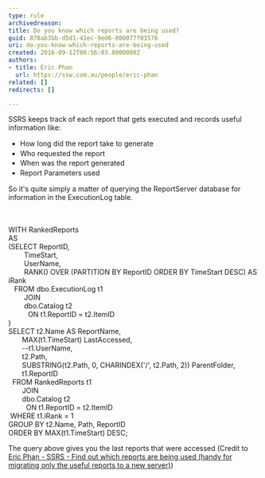 ```yaml
---
type: rule
archivedreason: 
title: Do you know which reports are being used?
guid: 878ab3bb-d5d1-41ec-9ed6-800077f03576
uri: do-you-know-which-reports-are-being-used
created: 2016-09-12T00:56:03.0000000Z
authors:
- title: Eric Phan
  url: https://ssw.com.au/people/eric-phan
related: []
redirects: []

---
```



SSRS keeps track of each report that gets executed and records useful information like&#58;<br><div><ul><li><span style="line-height&#58;19.5px;">How long did the report take to generate<br></span></li><li><span style="line-height&#58;19.5px;">Who requested the report</span></li><li><span style="line-height&#58;19.5px;">When was the report generated</span></li><li><span style="line-height&#58;19.5px;">Report Parameters used</span></li></ul><div>So it's quite simply a matter of querying the ReportServer database for information in the ExecutionLog table.&#160;<br></div></div>
<br><excerpt class='endintro'></excerpt><br>
<p class="ssw15-rteElement-CodeArea">​WITH RankedReports<br>AS<br>(SELECT ReportID,<br>&#160; &#160; &#160; &#160; TimeStart,<br>&#160; &#160; &#160; &#160; UserName,&#160;<br>&#160; &#160; &#160; &#160; RANK() OVER (PARTITION BY ReportID ORDER BY TimeStart DESC) AS iRank<br>&#160; &#160;FROM dbo.ExecutionLog t1<br>&#160; &#160; &#160; &#160; JOIN&#160;<br>&#160; &#160; &#160; &#160; dbo.Catalog t2<br>&#160; &#160; &#160; &#160; &#160; ON t1.ReportID = t2.ItemID<br>)<br>SELECT t2.Name AS ReportName,<br>&#160; &#160; &#160; &#160;MAX(t1.TimeStart) LastAccessed,<br>&#160; &#160; &#160; &#160;--t1.UserName,<br>&#160; &#160; &#160; &#160;t2.Path,	&#160;&#160;<br>&#160; &#160; &#160; &#160;SUBSTRING(t2.Path, 0, CHARINDEX('/', t2.Path, 2)) ParentFolder,<br>&#160; &#160; &#160; &#160;t1.ReportID<br>&#160; FROM RankedReports t1<br>&#160; &#160; &#160; &#160;JOIN&#160;<br>&#160; &#160; &#160; &#160;dbo.Catalog t2<br>&#160; &#160; &#160; &#160; &#160;ON t1.ReportID = t2.ItemID<br>&#160;WHERE t1.iRank = 1<br>GROUP BY t2.Name, Path, ReportID<br>ORDER BY MAX(t1.TimeStart) DESC;<br></p><p class="ssw15-rteElement-P">​​​The query above gives you the last reports that were accessed (Credit to <a href="http&#58;//ericphan.net/blog/2016/9/12/ssrs-find-out-which-reports-area-being-used-handy-for-migrating-only-the-useful-reports-to-a-new-server">Eric Phan - SSRS - Find out which reports are being used (handy for migrating only the useful reports to a new server)​</a>)<br></p>


